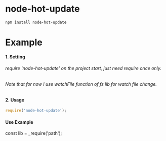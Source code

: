 node-hot-update
=============

    npm install node-hot-update

Example
==============

#### 1. Setting

######  require 'node-hot-update' on the project start, just need require once only.
######  Note that  for now I use watchFile function of fs lib for watch file change.
#### 2. Usage

```javascript
require('node-hot-update');
```
#### Use Example

const lib = _require('path');
```